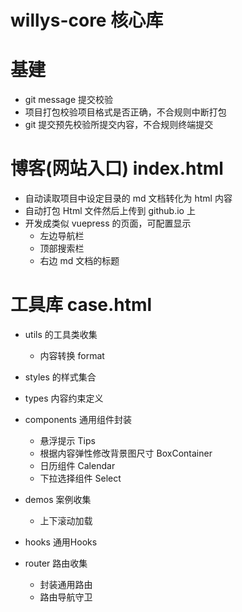 # willys-core 核心库

# 基建
- git message 提交校验
- 项目打包校验项目格式是否正确，不合规则中断打包
- git 提交预先校验所提交内容，不合规则终端提交


# 博客(网站入口) index.html
- 自动读取项目中设定目录的 md 文档转化为 html 内容
- 自动打包 Html 文件然后上传到 github.io 上
- 开发成类似 vuepress 的页面，可配置显示
    - 左边导航栏
    - 顶部搜索栏
    - 右边 md 文档的标题


# 工具库 case.html
- utils 的工具类收集
    - 内容转换 format

- styles 的样式集合

- types 内容约束定义

- components 通用组件封装
    - 悬浮提示 Tips
    - 根据内容弹性修改背景图尺寸 BoxContainer
    - 日历组件 Calendar
    - 下拉选择组件 Select

- demos 案例收集
    - 上下滚动加载

- hooks 通用Hooks

- router 路由收集
    - 封装通用路由
    - 路由导航守卫
